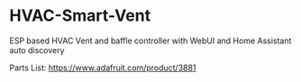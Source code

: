 # HVAC-Smart-Vent
ESP based HVAC Vent and baffle controller with WebUI and Home Assistant auto discovery


Parts List:
https://www.adafruit.com/product/3881
